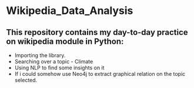 # Wikipedia_Data_Analysis
## This repository contains my day-to-day practice on wikipedia module in Python:
- Importing the library.
- Searching over a topic - Climate
- Using NLP to find some insights on it
- If i could somehow use Neo4j to extract graphical relation on the topic selected.
